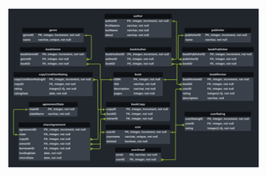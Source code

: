 ![ERD](https://raw.githubusercontent.com/matt-Kretschmer/book-share/main/entity-relationship-diagram.png)